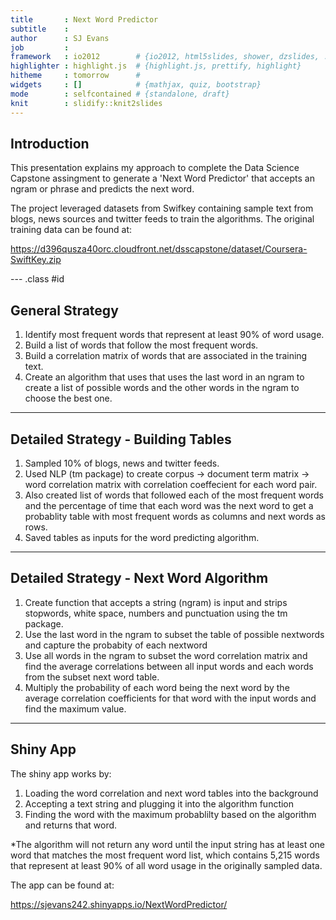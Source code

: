 ```yaml
---
title       : Next Word Predictor
subtitle    : 
author      : SJ Evans
job         : 
framework   : io2012        # {io2012, html5slides, shower, dzslides, ...}
highlighter : highlight.js  # {highlight.js, prettify, highlight}
hitheme     : tomorrow      # 
widgets     : []            # {mathjax, quiz, bootstrap}
mode        : selfcontained # {standalone, draft}
knit        : slidify::knit2slides
---
```


## Introduction

This presentation explains my approach to complete the Data Science Capstone assingment to generate a 'Next Word Predictor' that accepts an ngram or phrase and predicts the next word. 

The project leveraged datasets from Swifkey containing sample text from blogs, news sources and twitter feeds to train the algorithms. The original training data can be found at:

https://d396qusza40orc.cloudfront.net/dsscapstone/dataset/Coursera-SwiftKey.zip

--- .class #id 

## General Strategy

1. Identify most frequent words that represent at least 90% of word usage.
2. Build a list of words that follow the most frequent words.
3. Build a correlation matrix of words that are associated in the training text.
4. Create an algorithm that uses that uses the last word in an ngram to create a list of possible words and the other words in the ngram to choose the best one.

---

## Detailed Strategy - Building Tables

1. Sampled 10% of blogs, news and twitter feeds.
2. Used NLP (tm package) to create corpus -> document term matrix -> word correlation matrix with correlation coeffecient for each word pair.
3. Also created list of words that followed each of the most frequent words and the percentage of time that each word was the next word to get a probablity table with most frequent words as columns and next words as rows.
4. Saved tables as inputs for the word predicting algorithm.

---

## Detailed Strategy - Next Word Algorithm

1. Create function that accepts a string (ngram) is input and strips stopwords, white space, numbers and punctuation using the tm package.
2. Use the last word in the ngram to subset the table of possible nextwords and capture the probabity of each nextword
3. Use all words in the ngram to subset the word correlation matrix and find the average correlations between all input words and each words from the subset next word table.
4. Multiply the probability of each word being the next word by the average correlation coefficients for that word with the input words and find the maximum value.

---

## Shiny App

The shiny app works by:

1. Loading the word correlation and next word tables into the background
2. Accepting a text string and plugging it into the algorithm function
3. Finding the word with the maximum probablilty based on the algorithm and returns that word.

*The algorithm will not return any word until the input string has at least one word that matches the most frequent word list, which contains 5,215 words that represent at least 90% of all word usage in the originally sampled data.

The app can be found at:

https://sjevans242.shinyapps.io/NextWordPredictor/





